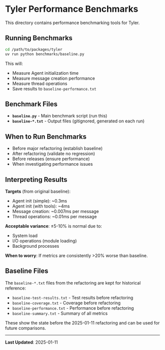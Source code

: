 # Tyler Performance Benchmarks

This directory contains performance benchmarking tools for Tyler.

## Running Benchmarks

```bash
cd /path/to/packages/tyler
uv run python benchmarks/baseline.py
```

This will:
- Measure Agent initialization time
- Measure message creation performance
- Measure thread operations
- Save results to `baseline-performance.txt`

## Benchmark Files

- **`baseline.py`** - Main benchmark script (run this)
- **`baseline-*.txt`** - Output files (gitignored, generated on each run)

## When to Run Benchmarks

- Before major refactoring (establish baseline)
- After refactoring (validate no regression)
- Before releases (ensure performance)
- When investigating performance issues

## Interpreting Results

**Targets** (from original baseline):
- Agent init (simple): ~0.3ms
- Agent init (with tools): ~4ms
- Message creation: ~0.007ms per message
- Thread operations: ~0.01ms per message

**Acceptable variance**: ±5-10% is normal due to:
- System load
- I/O operations (module loading)
- Background processes

**When to worry**: If metrics are consistently >20% worse than baseline.

## Baseline Files

The `baseline-*.txt` files from the refactoring are kept for historical reference:
- `baseline-test-results.txt` - Test results before refactoring
- `baseline-coverage.txt` - Coverage before refactoring
- `baseline-performance.txt` - Performance before refactoring
- `baseline-summary.txt` - Summary of all metrics

These show the state before the 2025-01-11 refactoring and can be used for future comparisons.

---

**Last Updated**: 2025-01-11

